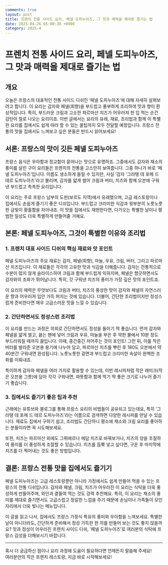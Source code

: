 ```yaml
---
comments: true
layout: post
title: 프렌치 전통 사이드 요리, 페넬 도피누아즈, 그 맛과 매력을 제대로 즐기는 법
date: 2025-04-26 05:00:30 +0900
category: 2025-4
---
```


# 프렌치 전통 사이드 요리, 페넬 도피누아즈, 그 맛과 매력을 제대로 즐기는 법

## 개요
오늘은 프랑스의 대표적인 전통 사이드 디쉬인 ‘페넬 도피누아즈’에 대해 자세히 살펴보려고 합니다. 이 요리는 감자와 페넬(회향)을 부드럽고 풍부하게 조리하여 맛과 향이 환상적입니다. 특히, 부드러운 크림과 고소한 파르마산 치즈가 어우러져 한 입 먹는 순간 감탄이 절로 나오는 요리이죠. 이번 글에서는 요리의 유래, 재료, 조리법과 함께 이 특별한 요리를 집에서도 쉽게 따라 할 수 있는 꿀팁까지 모두 전달할 예정입니다. 프랑스 전통의 맛을 집에서도 느껴보고 싶은 분들은 반드시 읽어보세요!

## 서론: 프랑스의 맛이 깃든 페넬 도피누아즈
프랑스 음식은 우아함과 정교함이 묻어나는 맛으로 유명하죠. 그중에서도 감자와 채소의 풍미를 살린 구이 요리들은 프렌치의 전통을 고스란히 보여줍니다. 그중 하나가 바로 ‘페넬 도피누아즈’입니다. 이름도 생소하게 들릴 수 있지만, 사실 ‘감자 ‘그라탱 데 포메 드 테르 도피누아즈’라고 불리며, 감자를 얇게 썰어 크림과 버터, 치즈와 함께 오븐에 구워낸 부드럽고 촉촉한 요리입니다.

이 요리는 주로 프랑스 남부의 도핀(보르도 지역)에서 유래했으며, 고급 레스토랑이나 집에서도 손쉽게 즐기기 좋은 디쉬입니다. 부드럽고 크리미한 식감과 윗부분의 노릇노릇한 금빛이 황홀함을 자아내죠. 이 맛을 집에서도 재현한다면, 다가오는 특별한 날이나 평범한 일상도 더욱 특별하게 만들어줄 거예요.

## 본론: 페넬 도피누아즈, 그것이 특별한 이유와 조리법
### 1. 프렌치 대표 사이드 디쉬의 핵심 재료와 맛 포인트
페넬 도피누아즈의 주요 재료는 감자, 페넬(회향), 마늘, 우유, 크림, 버터, 그리고 파르마산 치즈입니다. 이 재료들은 각각의 고유한 맛과 식감을 더해줍니다. 감자는 전통적으로 수분이 많지 않게 슬라이스하여 크림과 함께 부드럽게 익혀지며, 페넬은 향긋하면서도 감자와의 조화가 뛰어납니다. 특히, 갓 구워낸 치즈의 풍미가 가장 깊은 맛의 포인트죠.

이 요리의 매력은 무엇보다도 크림과 버터, 치즈의 풍성한 맛이 감자와 페넬의 자연스러운 향과 어우러져 입안 가득 퍼지는 것에 있습니다. 더불어, 간단한 조리법이지만 정성스럽게 준비한다면 매우 고급스러운 맛을 느낄 수 있습니다.

### 2. 간단하면서도 정성스런 조리법
이 요리를 만드는 과정은 의외로 간단하면서도 정성을 들이기 딱 좋습니다. 먼저 감자와 페넬을 얇게 썰고, 끓는 팬에 넣어 크림과 우유, 마늘을 부은 후 약한 불에서 10분 정도 부드러워질 때까지 끓입니다. 이때, 중간중간 저어주는 것이 포인트! 그런 뒤, 이를 작은 버터를 발라준 오븐용 용기에 나누어 담고, 파르마산 치즈를 뿌린 후 180도 오븐에서 약 40분간 구워내면 완성됩니다. 노릇노릇한 겉면과 부드럽고 크리미한 속살이 완벽한 조화를 이뤄내죠.

특이하게 감자와 페넬을 여러 가지로 활용할 수 있는데, 이번 레시피처럼 작은 래미크(작은 오븐용 그릇)에 담아 각각 구워내면, 따뜻함과 함께 먹기 딱 좋은 크기로 나누어 즐기기 좋습니다. 

### 3. 집에서도 즐기기 좋은 팁과 추천
근래에는 유튜브와 블로그를 통해 프랑스 요리의 비법들이 공유되고 있는데요, 특히 ‘그라탱 데 포메 드 테르 도피누아즈’라는 이름으로 검색하면 다양한 레시피를 만날 수 있습니다. 재료도 집에서 구하기 쉽고, 조리법도 간단하니 평소에 채소와 크림 요리를 좋아하는 분들이라면 꼭 시도해보세요.

또한, 치즈는 파르마산 외에도 그뤼에르나 에담 치즈로 바꿔보거나, 치즈의 양을 조절하여 풍미를 더 풍성하게 조절할 수 있습니다. 치즈를 듬뿍 넣고 싶다면, 구운 후 마지막에 치즈를 더 찍어내는 것도 좋은 방법입니다. 

## 결론: 프랑스 전통 맛을 집에서도 즐기기
페넬 도피누아즈는 고급 레스토랑뿐만 아니라 가정에서도 쉽게 만들어 먹을 수 있는 프랑스의 전통 디쉬입니다. 감자와 페넬, 크림, 치즈가 어우러진 이 요리는 식탁을 더욱 풍성하게 만들어주며, 와인과 곁들여 먹는 것도 강력 추천해요. 특히, 이 요리는 채소의 풍미를 제대로 즐기면서도 고급스럽고 정갈한 느낌을 주기 때문에 손님이나 가족들이 모인 자리에서 더욱 빛나는 메뉴입니다.

이 글을 읽고 나서, 집에서도 프랑스 가정식 특유의 풍미와 우아함을 느껴보세요. 특별한 날이 아니더라도, 간단하게 준비해서 정성 가득한 한 끼를 만들어 보는 것도 좋지 않을까요? 맛과 정성이 어우러진 프렌치 사이드 디쉬, ‘페넬 도피누아즈’로 여러분의 식탁에 프랑스 감성을 더해보시기 바랍니다.

---

혹시 더 궁금하신 점이나 요리 과정에 도움이 필요하다면 언제든지 말씀해 주세요!  
여러분만의 작은 프렌치 레스토랑, 지금 바로 시작해보세요!